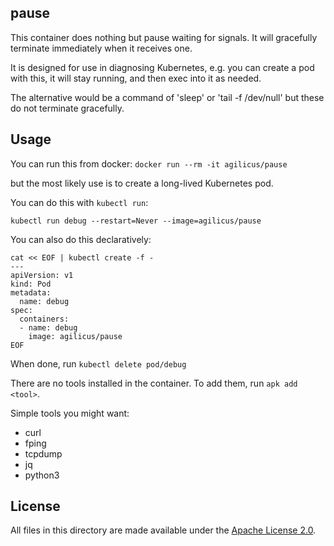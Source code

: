 ## pause

This container does nothing but pause waiting for signals.
It will gracefully terminate immediately when it receives one.

It is designed for use in diagnosing Kubernetes, e.g. you
can create a pod with this, it will stay running,
and then exec into it as needed.

The alternative would be a command of 'sleep' or 'tail -f /dev/null'
but these do not terminate gracefully.

## Usage

You can run this from docker:
`docker run --rm -it agilicus/pause`

but the most likely use is to create a long-lived Kubernetes pod.

You can do this with `kubectl run`:

`kubectl run debug --restart=Never --image=agilicus/pause`

You can also do this declaratively:

```
cat << EOF | kubectl create -f -
---
apiVersion: v1
kind: Pod
metadata:
  name: debug
spec:
  containers:
  - name: debug
    image: agilicus/pause
EOF
```

When done, run `kubectl delete pod/debug`

There are no tools installed in the container. To add them, run `apk add <tool>`.

Simple tools you might want:

- curl
- fping
- tcpdump
- jq
- python3

## License

All files in this directory are made available under the
[Apache License 2.0](https://www.apache.org/licenses/LICENSE-2.0).

